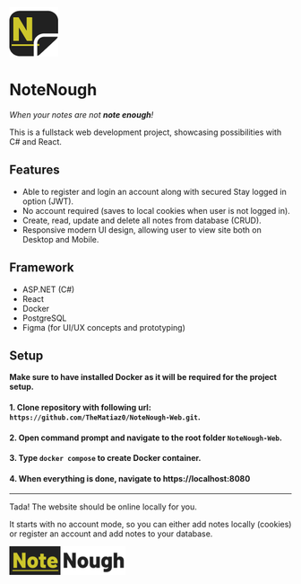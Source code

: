 ![NoteNough logo](clientapp/public/favicon.png)
# NoteNough
*When your notes are not **note enough**!*

This is a fullstack web development project, showcasing possibilities with C# and React.

## Features
- Able to register and login an account along with secured Stay logged in option (JWT).
- No account required (saves to local cookies when user is not logged in).
- Create, read, update and delete all notes from database (CRUD).
- Responsive modern UI design, allowing user to view site both on Desktop and Mobile.

## Framework
- ASP.NET (C#)
- React
- Docker
- PostgreSQL
- Figma (for UI/UX concepts and prototyping)

## Setup
**Make sure to have installed Docker as it will be required for the project setup.**
#### 1. Clone repository with following url: `https://github.com/TheMatiaz0/NoteNough-Web.git`.
#### 2. Open command prompt and navigate to the root folder `NoteNough-Web`.
#### 3. Type `docker compose` to create Docker container.
#### 4. When everything is done, navigate to https://localhost:8080

---
Tada! The website should be online locally for you.

It starts with no account mode, so you can either add notes locally (cookies) or register an account and add notes to your database.

![NoteNough header](clientapp/public/logo.png)